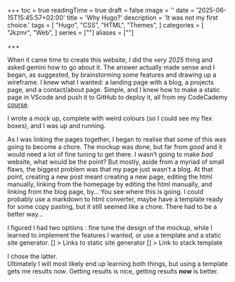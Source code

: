 +++
toc = true
readingTime = true
draft = false
image = ''
date = '2025-06-15T15:45:57+02:00'
title = 'Why Hugo?'
description = 'It was not my first choice.'
tags = [
    "Hugo",
    "CSS",
    "HTML",
    "Themes",
]
categories = [
    "Jkzmr",
    "Web",
]
series = [""]
aliases = [""]

+++

When it came time to create this website, I did the *very 2025* thing and asked gemini how to go about it.  The answer actually made sense and I began, as suggested, by brainstorming some features and drawing up a wireframe.
I knew what I wanted: a landing page with a blog, a projects page, and a contact/about page. Simple, and I knew how to make a static page in VScode and push it to GitHub to deploy it, all from my CodeCademy [course](https://jankazimir.github.io/pages/about/#&gid=1&pid=2).

I wrote a mock up, complete with weird colours (so I could see my flex boxes), and I was up and running.
 <!-- tk: include a link to the mockup, the context should be replaced with toc -->

As I was linking the pages together, I began to realise that some of this was going to become a chore. The mockup was done, but far from *good* and it would need a lot of fine tuning to get there. I wasn’t going to make *bad* website, what would be the point?  But mostly, aside from a myriad of small flaws, the biggest problem was that my page just wasn’t a blog.
At that point, creating a new post meant creating a new page, editing the html manually, linking from the homepage by editing the html manually, and linking from the blog page, by… You see where this is going.
I could probably use a markdown to html converter, maybe have a template ready for some copy pasting, but it still seemed like a chore. There had to be a better way…

I figured I had two options : fine tune the design of the mockup, while I learned to implement the features I wanted, or use a template and a static site generator.
[] > Links to static site generator
[] > Link to stack template

I chose the latter.  
Ultimately I will most likely end up learning both things, but using a template gets me results *now*.
Getting results is nice, getting results **now** is better.

